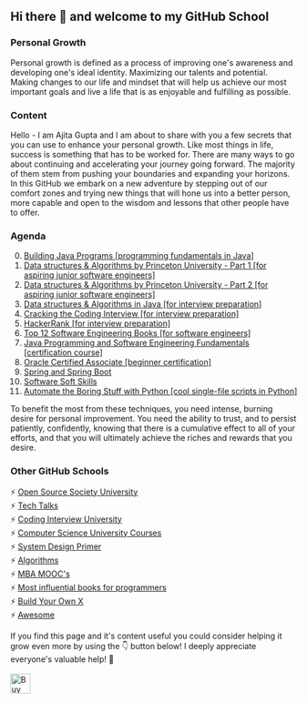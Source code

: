 ## Hi there 👋 and welcome to my GitHub School

### Personal Growth
Personal growth is defined as a process of improving one's awareness and developing one's ideal identity. Maximizing our talents and potential. Making changes to our life and mindset that will help us achieve our most important goals and live a life that is as enjoyable and fulfilling as possible.

### Content
Hello - I am Ajita Gupta and I am about to share with you a few secrets that you can use to enhance your personal growth. Like most things in life, success is something that has to be worked for. There are many ways to go about continuing and accelerating your journey going forward. The majority of them stem from pushing your boundaries and expanding your horizons. In this GitHub we embark on a new adventure by stepping out of our comfort zones and trying new things that will hone us into a better person, more capable and open to the wisdom and lessons that other people have to offer.

### Agenda
0. [Building Java Programs [programming fundamentals in Java]](https://www.amazon.com/-/de/dp/013547194X/ref=sr_1_1?__mk_de_DE=%C3%85M%C3%85%C5%BD%C3%95%C3%91&dchild=1&keywords=building+java+programs&qid=1634032853&sr=8-1)
1. [Data structures & Algorithms by Princeton University - Part 1 [for aspiring junior software engineers]](https://www.coursera.org/learn/algorithms-part1)
2. [Data structures & Algorithms by Princeton University - Part 2 [for aspiring junior software engineers]](https://www.coursera.org/learn/algorithms-part2)
3. [Data structures & Algorithms in Java [for interview preparation]](https://www.amazon.com/-/de/dp/0672324539/ref=sr_1_1?__mk_de_DE=%C3%85M%C3%85%C5%BD%C3%95%C3%91&dchild=1&keywords=robert+lafore&qid=1634031320&sr=8-1)
4. [Cracking the Coding Interview [for interview preparation]](https://www.amazon.com/-/de/dp/0984782850/ref=sr_1_1?__mk_de_DE=%C3%85M%C3%85%C5%BD%C3%95%C3%91&crid=2ZU6USGS5QL17&dchild=1&keywords=cracking+the+coding+interview&qid=1634031401&s=books&sprefix=cracking+the+%2Caps%2C304&sr=1-1)
5. [HackerRank [for interview preparation]](https://www.hackerrank.com/)
6. [Top 12 Software Engineering Books [for software engineers]](https://github.com/ajitagupta/softwareengineerbooks)
7. [Java Programming and Software Engineering Fundamentals [certification course]](https://www.coursera.org/specializations/java-programming?)
8. [Oracle Certified Associate [beginner certification]](https://education.oracle.com/oracle-certified-associate-java-se-8-programmer/trackp_333)
9. [Spring and Spring Boot](https://www.codecademy.com/learn/learn-spring)
10. [Software Soft Skills](https://www.amazon.com/-/de/dp/1617292397/ref=sr_1_2?__mk_de_DE=%C3%85M%C3%85%C5%BD%C3%95%C3%91&crid=14C4LLLR5TONH&dchild=1&keywords=soft+skills+the+software+developer%27s+life+manual%24&qid=1634038048&sprefix=soft+skills+%2Caps%2C266&sr=8-2)
11. [Automate the Boring Stuff with Python [cool single-file scripts in Python]](https://www.amazon.com/-/de/dp/1593279922/ref=sr_1_1?__mk_de_DE=%C3%85M%C3%85%C5%BD%C3%95%C3%91&dchild=1&keywords=automate+python&qid=1634041870&sr=8-1)


To benefit the most from these techniques, you need intense, burning desire for personal improvement. You need the ability to trust, and to persist patiently, confidently, knowing that there is a cumulative effect to all of your efforts, and that you will ultimately achieve the riches and rewards that you desire.

### Other GitHub Schools
⚡ [Open Source Society University](https://github.com/ossu/computer-science)<br>
⚡ [Tech Talks](https://github.com/JanVanRyswyck/awesome-talks)<br>
⚡ [Coding Interview University](https://github.com/jwasham/coding-interview-university)<br>
⚡ [Computer Science University Courses](https://github.com/prakhar1989/awesome-courses)<br>
⚡ [System Design Primer](https://github.com/donnemartin/system-design-primer)<br>
⚡ [Algorithms](https://github.com/TheAlgorithms)<br>
⚡ [MBA MOOC's](https://github.com/dperconti/MOOC-MBA)<br>
⚡ [Most influential books for programmers](https://github.com/cs-books/influential-cs-books)<br>
⚡ [Build Your Own X](https://github.com/danistefanovic/build-your-own-x)<br>
⚡ [Awesome](https://github.com/sindresorhus/awesome)

<!-- If you like what I do and want me to build more such projects, maybe consider buying me a coffee 🥺👉👈<br><br>-->
If you find this page and it's content useful you could consider helping it grow even more by using the 👇 button below!
I deeply appreciate everyone's valuable help! 🙏<br><br>
[<img src="https://cdn.buymeacoffee.com/buttons/v2/default-yellow.png" alt="Buy Me A Coffee" height="35">](https://www.buymeacoffee.com/ajita.gupta)

<!--


**ajitagupta/ajitagupta** is a ✨ _special_ ✨ repository because its `README.md` (this file) appears on your GitHub profile.


Here are some ideas to get you started:

- 🔭 I’m currently working on ...
- 🌱 I’m currently learning ...
- 👯 I’m looking to collaborate on ...
- 🤔 I’m looking for help with ...
- 💬 Ask me about ...
- 📫 How to reach me: ...
- 😄 Pronouns: ...
- ⚡ Fun fact: ...
-->
